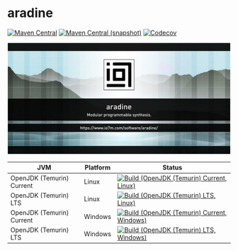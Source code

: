 aradine
===

[![Maven Central](https://img.shields.io/maven-central/v/com.io7m.aradine/com.io7m.aradine.svg?style=flat-square)](http://search.maven.org/#search%7Cga%7C1%7Cg%3A%22com.io7m.aradine%22)
[![Maven Central (snapshot)](https://img.shields.io/nexus/s/com.io7m.aradine/com.io7m.aradine?server=https%3A%2F%2Fs01.oss.sonatype.org&style=flat-square)](https://s01.oss.sonatype.org/content/repositories/snapshots/com/io7m/aradine/)
[![Codecov](https://img.shields.io/codecov/c/github/io7m/aradine.svg?style=flat-square)](https://codecov.io/gh/io7m/aradine)

![com.io7m.aradine](./src/site/resources/aradine.jpg?raw=true)

| JVM | Platform | Status |
|-----|----------|--------|
| OpenJDK (Temurin) Current | Linux | [![Build (OpenJDK (Temurin) Current, Linux)](https://img.shields.io/github/actions/workflow/status/io7m/aradine/main.linux.temurin.current.yml)](https://github.com/io7m/aradine/actions?query=workflow%3Amain.linux.temurin.current)|
| OpenJDK (Temurin) LTS | Linux | [![Build (OpenJDK (Temurin) LTS, Linux)](https://img.shields.io/github/actions/workflow/status/io7m/aradine/main.linux.temurin.lts.yml)](https://github.com/io7m/aradine/actions?query=workflow%3Amain.linux.temurin.lts)|
| OpenJDK (Temurin) Current | Windows | [![Build (OpenJDK (Temurin) Current, Windows)](https://img.shields.io/github/actions/workflow/status/io7m/aradine/main.windows.temurin.current.yml)](https://github.com/io7m/aradine/actions?query=workflow%3Amain.windows.temurin.current)|
| OpenJDK (Temurin) LTS | Windows | [![Build (OpenJDK (Temurin) LTS, Windows)](https://img.shields.io/github/actions/workflow/status/io7m/aradine/main.windows.temurin.lts.yml)](https://github.com/io7m/aradine/actions?query=workflow%3Amain.windows.temurin.lts)|
